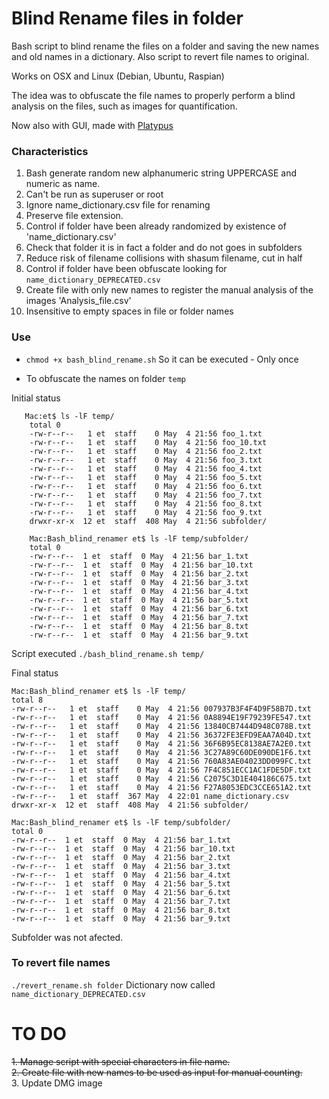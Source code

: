 # Blind Rename files in folder

Bash script to blind rename the files on a folder and saving the new names and old names in a dictionary. Also script to revert file names to original.

Works on OSX and Linux (Debian, Ubuntu, Raspian)

The idea was to obfuscate the file names to properly perform a blind analysis on the files, such as images for quantification.

Now also with GUI, made with [Platypus](https://github.com/sveinbjornt/Platypus)

### Characteristics
    
1. Bash generate random new alphanumeric string UPPERCASE and numeric as name.
2. Can't be run as superuser or root
3. Ignore name_dictionary.csv file for renaming
4. Preserve file extension. 
5. Control if folder have been already randomized by existence of 'name_dictionary.csv'
6. Check that folder it is in fact a folder and do not goes in subfolders
7. Reduce risk of filename collisions with shasum filename, cut in half
8. Control if folder have been obfuscate looking for ```name_dictionary_DEPRECATED.csv```
9. Create file with only new names to register the manual analysis of the images 'Analysis_file.csv'
10. Insensitive to empty spaces in file or folder names


### Use

*  ```chmod +x bash_blind_rename.sh``` So it can be executed - Only once
    
* To obfuscate the names on folder ```temp```

Initial status    

```
   Mac:et$ ls -lF temp/
	total 0
	-rw-r--r--   1 et  staff    0 May  4 21:56 foo_1.txt    
	-rw-r--r--   1 et  staff    0 May  4 21:56 foo_10.txt    
	-rw-r--r--   1 et  staff    0 May  4 21:56 foo_2.txt    
	-rw-r--r--   1 et  staff    0 May  4 21:56 foo_3.txt    
	-rw-r--r--   1 et  staff    0 May  4 21:56 foo_4.txt   
	-rw-r--r--   1 et  staff    0 May  4 21:56 foo_5.txt   
	-rw-r--r--   1 et  staff    0 May  4 21:56 foo_6.txt    
	-rw-r--r--   1 et  staff    0 May  4 21:56 foo_7.txt    
	-rw-r--r--   1 et  staff    0 May  4 21:56 foo_8.txt   
	-rw-r--r--   1 et  staff    0 May  4 21:56 foo_9.txt    
	drwxr-xr-x  12 et  staff  408 May  4 21:56 subfolder/     
	
	Mac:Bash_blind_renamer et$ ls -lF temp/subfolder/
	total 0
	-rw-r--r--  1 et  staff  0 May  4 21:56 bar_1.txt
	-rw-r--r--  1 et  staff  0 May  4 21:56 bar_10.txt
	-rw-r--r--  1 et  staff  0 May  4 21:56 bar_2.txt
	-rw-r--r--  1 et  staff  0 May  4 21:56 bar_3.txt
	-rw-r--r--  1 et  staff  0 May  4 21:56 bar_4.txt
	-rw-r--r--  1 et  staff  0 May  4 21:56 bar_5.txt
	-rw-r--r--  1 et  staff  0 May  4 21:56 bar_6.txt
	-rw-r--r--  1 et  staff  0 May  4 21:56 bar_7.txt
	-rw-r--r--  1 et  staff  0 May  4 21:56 bar_8.txt
	-rw-r--r--  1 et  staff  0 May  4 21:56 bar_9.txt
```


Script executed ```./bash_blind_rename.sh temp/ ```

Final status

```
Mac:Bash_blind_renamer et$ ls -lF temp/
total 8
-rw-r--r--   1 et  staff    0 May  4 21:56 007937B3F4F4D9F58B7D.txt
-rw-r--r--   1 et  staff    0 May  4 21:56 0A8894E19F79239FE547.txt
-rw-r--r--   1 et  staff    0 May  4 21:56 13840CB7444D948C078B.txt
-rw-r--r--   1 et  staff    0 May  4 21:56 36372FE3EFD9EAA7A04D.txt
-rw-r--r--   1 et  staff    0 May  4 21:56 36F6B95EC8138AE7A2E0.txt
-rw-r--r--   1 et  staff    0 May  4 21:56 3C27A89C60DE090DE1F6.txt
-rw-r--r--   1 et  staff    0 May  4 21:56 760A83AE04023DD099FC.txt
-rw-r--r--   1 et  staff    0 May  4 21:56 7F4C851ECC1AC1FDE5DF.txt
-rw-r--r--   1 et  staff    0 May  4 21:56 C2075C3D1E404186C675.txt
-rw-r--r--   1 et  staff    0 May  4 21:56 F27A8053EDC3CCE651A2.txt
-rw-r--r--   1 et  staff  367 May  4 22:01 name_dictionary.csv
drwxr-xr-x  12 et  staff  408 May  4 21:56 subfolder/

Mac:Bash_blind_renamer et$ ls -lF temp/subfolder/
total 0
-rw-r--r--  1 et  staff  0 May  4 21:56 bar_1.txt
-rw-r--r--  1 et  staff  0 May  4 21:56 bar_10.txt
-rw-r--r--  1 et  staff  0 May  4 21:56 bar_2.txt
-rw-r--r--  1 et  staff  0 May  4 21:56 bar_3.txt
-rw-r--r--  1 et  staff  0 May  4 21:56 bar_4.txt
-rw-r--r--  1 et  staff  0 May  4 21:56 bar_5.txt
-rw-r--r--  1 et  staff  0 May  4 21:56 bar_6.txt
-rw-r--r--  1 et  staff  0 May  4 21:56 bar_7.txt
-rw-r--r--  1 et  staff  0 May  4 21:56 bar_8.txt
-rw-r--r--  1 et  staff  0 May  4 21:56 bar_9.txt
```

Subfolder was not afected.

### To revert file names

```./revert_rename.sh folder``` Dictionary now called ```name_dictionary_DEPRECATED.csv```


# TO DO
~~1. Manage script with special characters in file name.~~       
~~2. Create file with new names to be used as input for manual counting.~~          
  3. Update DMG image
